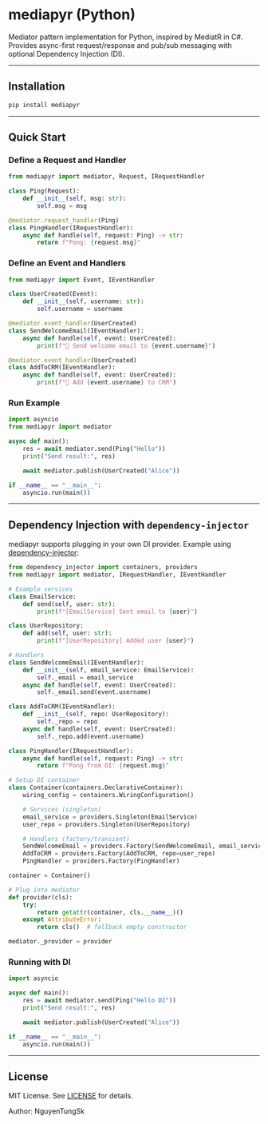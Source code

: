 # mediapyr (Python)

Mediator pattern implementation for Python, inspired by MediatR in C#. Provides async-first request/response and pub/sub messaging with optional Dependency Injection (DI).

---

## Installation

```bash
pip install mediapyr
```

---

## Quick Start

### Define a Request and Handler

```python
from mediapyr import mediator, Request, IRequestHandler

class Ping(Request):
    def __init__(self, msg: str):
        self.msg = msg

@mediator.request_handler(Ping)
class PingHandler(IRequestHandler):
    async def handle(self, request: Ping) -> str:
        return f"Pong: {request.msg}"
```

### Define an Event and Handlers

```python
from mediapyr import Event, IEventHandler

class UserCreated(Event):
    def __init__(self, username: str):
        self.username = username

@mediator.event_handler(UserCreated)
class SendWelcomeEmail(IEventHandler):
    async def handle(self, event: UserCreated):
        print(f"📧 Send welcome email to {event.username}")

@mediator.event_handler(UserCreated)
class AddToCRM(IEventHandler):
    async def handle(self, event: UserCreated):
        print(f"👤 Add {event.username} to CRM")
```

### Run Example

```python
import asyncio
from mediapyr import mediator

async def main():
    res = await mediator.send(Ping("Hello"))
    print("Send result:", res)

    await mediator.publish(UserCreated("Alice"))

if __name__ == "__main__":
    asyncio.run(main())
```

---

## Dependency Injection with `dependency-injector`

mediapyr supports plugging in your own DI provider. Example using [dependency-injector](https://python-dependency-injector.ets-labs.org/):

```python
from dependency_injector import containers, providers
from mediapyr import mediator, IRequestHandler, IEventHandler

# Example services
class EmailService:
    def send(self, user: str):
        print(f"[EmailService] Sent email to {user}")

class UserRepository:
    def add(self, user: str):
        print(f"[UserRepository] Added user {user}")

# Handlers
class SendWelcomeEmail(IEventHandler):
    def __init__(self, email_service: EmailService):
        self._email = email_service
    async def handle(self, event: UserCreated):
        self._email.send(event.username)

class AddToCRM(IEventHandler):
    def __init__(self, repo: UserRepository):
        self._repo = repo
    async def handle(self, event: UserCreated):
        self._repo.add(event.username)

class PingHandler(IRequestHandler):
    async def handle(self, request: Ping) -> str:
        return f"Pong from DI: {request.msg}"

# Setup DI container
class Container(containers.DeclarativeContainer):
    wiring_config = containers.WiringConfiguration()

    # Services (singleton)
    email_service = providers.Singleton(EmailService)
    user_repo = providers.Singleton(UserRepository)

    # Handlers (factory/transient)
    SendWelcomeEmail = providers.Factory(SendWelcomeEmail, email_service=email_service)
    AddToCRM = providers.Factory(AddToCRM, repo=user_repo)
    PingHandler = providers.Factory(PingHandler)

container = Container()

# Plug into mediator
def provider(cls):
    try:
        return getattr(container, cls.__name__)()
    except AttributeError:
        return cls()  # fallback empty constructor

mediator._provider = provider
```

### Running with DI

```python
import asyncio

async def main():
    res = await mediator.send(Ping("Hello DI"))
    print("Send result:", res)

    await mediator.publish(UserCreated("Alice"))

if __name__ == "__main__":
    asyncio.run(main())
```

---

## License

MIT License. See [LICENSE](LICENSE) for details.

Author: NguyenTungSk
